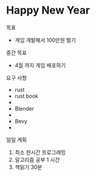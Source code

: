 # Happy New Year

목표 
- 게임 개발해서 100만원 벌기

중간 목표
- 4월 까지 게임 배포하기

요구 사항 
- rust 
 - rust book
 - 
- Blender
 - 
- Bevy
 - 


일일 계획

1. 최소 한시간 프로그래밍 
2. 알고리즘 공부 1 시간 
3. 책읽기 30분
